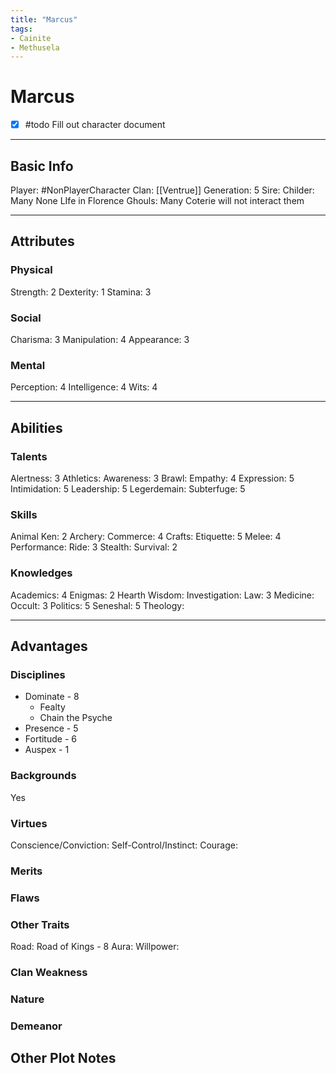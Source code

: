 ```yaml
---
title: "Marcus"
tags:
- Cainite
- Methusela
---
```


# Marcus
- [x] #todo Fill out character document
---
## Basic Info
Player: #NonPlayerCharacter 
Clan: [[Ventrue]]
Generation: 5
Sire: 
Childer: Many None LIfe in Florence
Ghouls: Many Coterie will not interact them

---

## Attributes
### Physical
Strength: 2
Dexterity: 1
Stamina: 3

### Social
Charisma: 3
Manipulation: 4
Appearance: 3

### Mental
Perception: 4
Intelligence: 4
Wits: 4

---

## Abilities
### Talents
Alertness: 3
Athletics:
Awareness: 3
Brawl:
Empathy: 4
Expression: 5
Intimidation: 5
Leadership: 5
Legerdemain:
Subterfuge: 5

### Skills
Animal Ken: 2
Archery:
Commerce: 4
Crafts:
Etiquette: 5
Melee: 4
Performance:
Ride: 3
Stealth:
Survival: 2

### Knowledges
Academics: 4
Enigmas: 2
Hearth Wisdom:
Investigation:
Law: 3
Medicine:
Occult: 3
Politics: 5
Seneshal: 5
Theology:

---

## Advantages
### Disciplines
- Dominate - 8
	- Fealty
	- Chain the Psyche
- Presence - 5
- Fortitude - 6
- Auspex - 1

### Backgrounds
Yes


### Virtues
Conscience/Conviction: 
Self-Control/Instinct:
Courage:

### Merits

### Flaws

### Other Traits
Road: Road of Kings - 8
Aura:
Willpower:

### Clan Weakness

### Nature

### Demeanor

## Other Plot Notes

